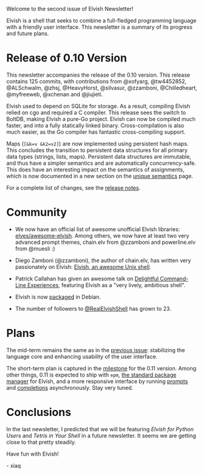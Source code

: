Welcome to the second issue of Elvish Newsletter!

Elvish is a shell that seeks to combine a full-fledged programming language
with a friendly user interface. This newsletter is a summary of its progress
and future plans.


# Release of 0.10 Version

This newsletter accompanies the release of the 0.10 version. This release
contains 125 commits, with contributions from @xofyarg, @tw4452852, @ALSchwalm,
@zhsj, @HeavyHorst, @silvasur, @zzamboni, @Chilledheart, @myfreeweb, @xchenan
and @jiujieti.

Elvish used to depend on SQLite for storage. As a result, compiling Elvish
relied on cgo and required a C compiler. This release sees the switch to
BoltDB, making Elvish a pure-Go project. Elvish can now be compiled much
faster, and into a fully statically linked binary. Cross-compilation is also
much easier, as the Go compiler has fantastic cross-compiling support.

Maps (`[&k=v &k2=v2]`) are now implemented using persistent hash maps. This
concludes the transition to persistent data structures for all primary data
types (strings, lists, maps). Persistent data structures are immutable, and
thus have a simpler semantics and are automatically concurrency-safe. This
does have an interesting impact on the semantics of assignments, which is now
documented in a new section on the [unique
semantics](/learn/unique-semantics.html) page.

For a complete list of changes, see the [release notes](0.10-release-notes.html).


# Community

*   We now have an official list of awesome unofficial Elvish libraries:
    [elves/awesome-elvish](https://github.com/elves/awesome-elvish). Among
    others, we now have at least two very advanced prompt themes, chain.elv
    from @zzamboni and powerline.elv from @muesli :)

*   Diego Zamboni (@zzamboni), the author of chain.elv, has written very
    passionately on Elvish: [Elvish, an awesome Unix
    shell](http://zzamboni.org/post/elvish-an-awesome-unix-shell/).

*   Patrick Callahan has given an awesome talk on [Delightful Command-Line
    Experiences](https://dl.elvish.io/resources/callahan-delightful-commandline-experiences.pdf),
    featuring Elvish as a "very lively, ambitious shell".

*   Elvish is now [packaged](https://packages.debian.org/elvish) in Debian.

*   The number of followers to
    [@RealElvishShell](https://twitter.com/RealElvishShell/) has grown to 23.


# Plans

The mid-term remains the same as in the [previous
issue](newsletter-july-2017.html): stabilizing the language core and enhancing
usability of the user interface.

The short-term plan is captured in the
[milestone](https://github.com/elves/elvish/milestone/3) for the 0.11 version.
Among other things, 0.11 is expected to ship with `epm`, [the standard package
manager](https://github.com/elves/elvish/issues/239) for Elvish, and a more
responsive interface by running
[prompts](https://github.com/elves/elvish/issues/482) and
[completions](https://github.com/elves/elvish/issues/483) asynchronously. Stay
very tuned.


# Conclusions

In the last newsletter, I predicted that we will be featuring *Elvish for
Python Users* and *Tetris in Your Shell* in a future newsletter. It seems we
are getting close to that pretty steadily.

Have fun with Elvish!

\- xiaq
